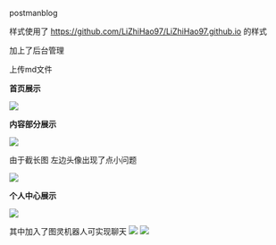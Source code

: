 postmanblog

样式使用了 <https://github.com/LiZhiHao97/LiZhiHao97.github.io> 的样式

加上了后台管理

上传md文件

**首页展示**

![](http://psxg2s26y.bkt.clouddn.com/TIM%E6%88%AA%E5%9B%BE20190611170540.png)

**内容部分展示**

![](http://psxg2s26y.bkt.clouddn.com/seacher1.png)

由于截长图 左边头像出现了点小问题

![](http://psxg2s26y.bkt.clouddn.com/blog-content-html.png)

**个人中心展示**

![](http://psxg2s26y.bkt.clouddn.com/a2.png)

其中加入了图灵机器人可实现聊天
![](http://psxg2s26y.bkt.clouddn.com/weixin.png)
![](http://psxg2s26y.bkt.clouddn.com/0190619165257.png)
